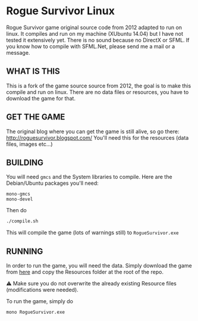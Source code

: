 Rogue Survivor Linux
====================
Rogue Survivor game original source code from 2012 adapted to run on linux.
It compiles and run on my machine (XUbuntu 14.04) but I have not tested it
extensively yet. There is no sound because no DirectX or SFML. If you know
how to compile with SFML.Net, please send me a mail or a message.


WHAT IS THIS
------------

This is a fork of the game source source from 2012, the goal is to make this
compile and run on linux. There are no data files or resources, you have to
download the game for that.


GET THE GAME
------------

The original blog where you can get the game is still alive, so go there:
http://roguesurvivor.blogspot.com/
You'll need this for the resources (data files, images etc...)

BUILDING
--------

You will need ```gmcs``` and the System libraries to compile. Here are the
Debian/Ubuntu packages you'll need:
```
mono-gmcs
mono-devel
```

Then do
```bash
./compile.sh
```
This will compile the game (lots of warnings still) to ```RogueSurvivor.exe```

RUNNING
-------
In order to run the game, you will need the data. Simply download the game
from [here](https://roguesurvivor.blogspot.fr/p/download.html) and copy the
Resources folder at the root of the repo.

:warning: Make sure you do not overwrite the already existing Resource files
(modifications were needed).

To run the game, simply do
```
mono RogueSurvivor.exe
```
